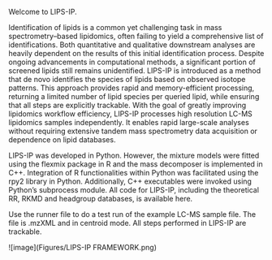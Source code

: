 Welcome to LIPS-IP. 

Identification of lipids is a common yet challenging task in mass spectrometry–based
lipidomics, often failing to yield a comprehensive list of identifications. Both quantitative and qualitative downstream analyses are heavily dependent on the results of this
initial identification process. Despite ongoing advancements in computational methods,
a significant portion of screened lipids still remains unidentified. LIPS-IP
is introduced as a method that de novo identifies the species of lipids based on observed
isotope patterns. This approach provides rapid and memory-efficient processing, returning a limited number of lipid species per queried lipid, while ensuring that all steps are
explicitly trackable. With the goal of greatly improving lipidomics workflow efficiency, LIPS-IP processes high resolution LC-MS lipidomics samples independently. It enables
rapid large-scale analyses without requiring extensive tandem mass spectrometry data
acquisition or dependence on lipid databases.

LIPS-IP was developed in Python. However, the mixture models were fitted using the
flexmix package in R and the mass decomposer is implemented in C++. Integration of R functionalities within Python was facilitated using the rpy2 library in Python.
Additionally, C++ executables were invoked using Python’s subprocess module. All code for LIPS-IP, including the theoretical RR, RKMD and headgroup databases, is
available here. 

Use the runner file to do a test run of the example LC-MS sample file. The file is .mzXML and in centroid mode. All steps performed in LIPS-IP are trackable.

![image](Figures/LIPS-IP FRAMEWORK.png)

